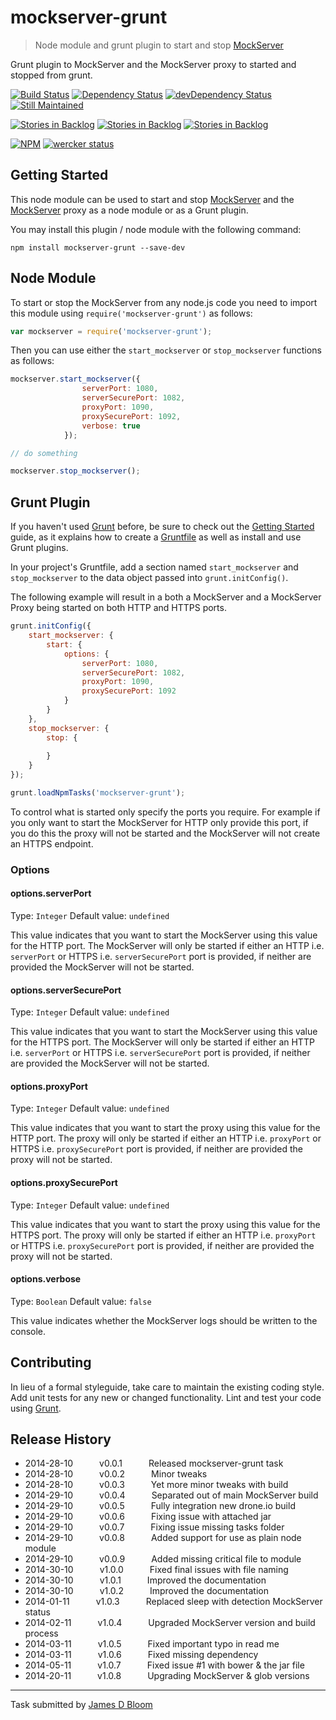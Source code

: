 # mockserver-grunt 

> Node module and grunt plugin to start and stop [MockServer](http://mock-server.com/)

Grunt plugin to MockServer and the MockServer proxy to started and stopped from grunt.

[![Build Status](https://drone.io/github.com/jamesdbloom/mockserver-grunt/status.png)](https://drone.io/github.com/jamesdbloom/mockserver-grunt/latest) [![Dependency Status](https://david-dm.org/jamesdbloom/mockserver-grunt.png)](https://david-dm.org/jamesdbloom/mockserver-grunt) [![devDependency Status](https://david-dm.org/jamesdbloom/mockserver-grunt/dev-status.png)](https://david-dm.org/jamesdbloom/mockserver-grunt#info=devDependencies)
[![Still Maintained](http://stillmaintained.com/jamesdbloom/mockserver.png)](http://stillmaintained.com/jamesdbloom/mockserver) 


[![Stories in Backlog](https://badge.waffle.io/jamesdbloom/mockserver.png?label=proposal&title=Proposals)](https://waffle.io/jamesdbloom/mockserver) [![Stories in Backlog](https://badge.waffle.io/jamesdbloom/mockserver.png?label=ready&title=Ready)](https://waffle.io/jamesdbloom/mockserver) [![Stories in Backlog](https://badge.waffle.io/jamesdbloom/mockserver.png?label=in%20progress&title=In%20Progress)](https://waffle.io/jamesdbloom/mockserver)


[![NPM](https://nodei.co/npm/mockserver-grunt.png?downloads=true&stars=true)](https://nodei.co/npm/mockserver-grunt/) [![wercker status](https://app.wercker.com/status/762222be73287acc5013d8b186aacc5c/m "wercker status")](https://app.wercker.com/project/bykey/762222be73287acc5013d8b186aacc5c)

## Getting Started
This node module can be used to start and stop [MockServer](http://mock-server.com/) and the [MockServer](http://mock-server.com/) proxy as a node module or as a Grunt plugin.

You may install this plugin / node module with the following command:

```shell
npm install mockserver-grunt --save-dev
```

## Node Module

To start or stop the MockServer from any node.js code you need to import this module using `require('mockserver-grunt')` as follows:

```js
var mockserver = require('mockserver-grunt');
```

Then you can use either the `start_mockserver` or `stop_mockserver` functions as follows:

```js
mockserver.start_mockserver({
                serverPort: 1080,
                serverSecurePort: 1082,
                proxyPort: 1090,
                proxySecurePort: 1092,
                verbose: true
            });

// do something

mockserver.stop_mockserver();
```

## Grunt Plugin

If you haven't used [Grunt](http://gruntjs.com/) before, be sure to check out the [Getting Started](http://gruntjs.com/getting-started) guide, as it explains how to create a [Gruntfile](http://gruntjs.com/sample-gruntfile) as well as install and use Grunt plugins.

In your project's Gruntfile, add a section named `start_mockserver` and `stop_mockserver` to the data object passed into `grunt.initConfig()`.

The following example will result in a both a MockServer and a MockServer Proxy being started on both HTTP and HTTPS ports. 

```js
grunt.initConfig({
    start_mockserver: {
        start: {
            options: {
                serverPort: 1080,
                serverSecurePort: 1082,
                proxyPort: 1090,
                proxySecurePort: 1092
            }
        }
    },
    stop_mockserver: {
        stop: {
    
        }
    }
});

grunt.loadNpmTasks('mockserver-grunt');
```

To control what is started only specify the ports you require. For example if you only want to start the MockServer for HTTP only provide this port, if you do this the proxy will not be started and the MockServer will not create an HTTPS endpoint. 

### Options

#### options.serverPort
Type: `Integer`
Default value: `undefined`

This value indicates that you want to start the MockServer using this value for the HTTP port.  The MockServer will only be started if either an HTTP i.e. `serverPort` or HTTPS i.e. `serverSecurePort` port is provided, if neither are provided the MockServer will not be started.

#### options.serverSecurePort
Type: `Integer`
Default value: `undefined`

This value indicates that you want to start the MockServer using this value for the HTTPS port.  The MockServer will only be started if either an HTTP i.e. `serverPort` or HTTPS i.e. `serverSecurePort` port is provided, if neither are provided the MockServer will not be started.

#### options.proxyPort
Type: `Integer`
Default value: `undefined`

This value indicates that you want to start the proxy using this value for the HTTP port.  The proxy will only be started if either an HTTP i.e. `proxyPort` or HTTPS i.e. `proxySecurePort` port is provided, if neither are provided the proxy will not be started.

#### options.proxySecurePort
Type: `Integer`
Default value: `undefined`

This value indicates that you want to start the proxy using this value for the HTTPS port.  The proxy will only be started if either an HTTP i.e. `proxyPort` or HTTPS i.e. `proxySecurePort` port is provided, if neither are provided the proxy will not be started.

#### options.verbose
Type: `Boolean`
Default value: `false`

This value indicates whether the MockServer logs should be written to the console.

## Contributing
In lieu of a formal styleguide, take care to maintain the existing coding style. Add unit tests for any new or changed functionality. Lint and test your code using [Grunt](http://gruntjs.com/).

## Release History
 * 2014-28-10   v0.0.1   Released mockserver-grunt task
 * 2014-28-10   v0.0.2   Minor tweaks
 * 2014-28-10   v0.0.3   Yet more minor tweaks with build
 * 2014-29-10   v0.0.4   Separated out of main MockServer build
 * 2014-29-10   v0.0.5   Fully integration new drone.io build
 * 2014-29-10   v0.0.6   Fixing issue with attached jar
 * 2014-29-10   v0.0.7   Fixing issue missing tasks folder
 * 2014-29-10   v0.0.8   Added support for use as plain node module
 * 2014-29-10   v0.0.9   Added missing critical file to module
 * 2014-30-10   v1.0.0   Fixed final issues with file naming
 * 2014-30-10   v1.0.1   Improved the documentation
 * 2014-30-10   v1.0.2   Improved the documentation
 * 2014-01-11   v1.0.3   Replaced sleep with detection MockServer status
 * 2014-02-11   v1.0.4   Upgraded MockServer version and build process
 * 2014-03-11   v1.0.5   Fixed important typo in read me
 * 2014-03-11   v1.0.6   Fixed missing dependency
 * 2014-05-11   v1.0.7   Fixed issue #1 with bower & the jar file
 * 2014-20-11   v1.0.8   Upgrading MockServer & glob versions

---

Task submitted by [James D Bloom](http://blog.jamesdbloom.com)
